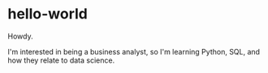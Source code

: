 # hello-world
Howdy.

I'm interested in being a business analyst, so I'm learning Python, SQL, and how they relate to data science. 
